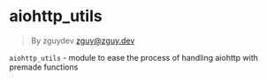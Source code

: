 # aiohttp_utils
> By zguydev <zguy@zguy.dev>

`aiohttp_utils` - module to ease the process of handling aiohttp with premade functions
